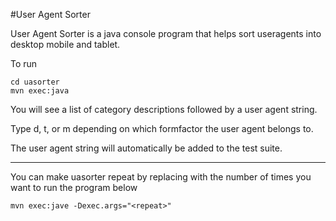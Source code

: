 #User Agent Sorter

User Agent Sorter is a java console program that helps sort useragents into desktop mobile and tablet.

To run

```
cd uasorter
mvn exec:java
```

You will see a list of category descriptions followed by a user agent string.

Type d, t, or m depending on which formfactor the user agent belongs to.

The user agent string will automatically be added to the test suite.

---

You can make uasorter repeat by replacing <repeat> with the number of times you want to run the program below

```
mvn exec:jave -Dexec.args="<repeat>"
```